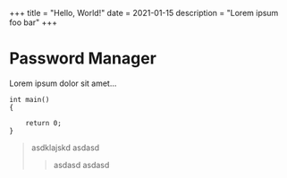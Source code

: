 +++
title = "Hello, World!"
date = 2021-01-15
description = "Lorem ipsum foo bar"
+++

# Password Manager

Lorem ipsum dolor sit amet...

```
int main()
{

    return 0;
}
```

> asdklajskd
> asdasd
> > asdasd
> asdasd



